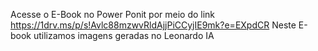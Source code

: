 Acesse o E-Book no Power Ponit por meio do link https://1drv.ms/p/s!Avlc88mzwvRldAjjPiCCyjIE9mk?e=EXpdCR
Neste E-book utilizamos imagens geradas no Leonardo IA 
